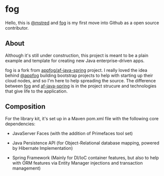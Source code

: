 fog
===

Hello, this is [@mstred][1] and [fog][4] is my first move into Github as a open source contributor.

About
-----

Although it's still under construction, this project is meant to be a plain example and template for creating new Java enterprise-driven apps.

fog is a fork from [appfog/af-java-spring][2] project. I really loved the idea behind [@appfog][3] building bootstrap projects to help with starting up their cloud nodes, and so I'm here to help spreading the source.
The difference between [fog][4] and [af-java-spring][2] is in the project strucure and technologies that give life to the application.

Composition
-----------

For the library kit, it's set up in a Maven pom.xml file with the following core dependencies:

* JavaServer Faces (with the addition of Primefaces tool set)

* Java Persistence API (for Object-Relational database mapping, powered by Hibernate Implementation)

* Spring Framework (Mainly for DI/IoC container features, but also to help with ORM features via Entity Manager injections and transaction management)


  [1]: http://github.com/mstred
  [2]: http://github.com/appfog/af-java-spring
  [3]: http://console.appfog.com
  [4]: http://github.com/mstred/fog
